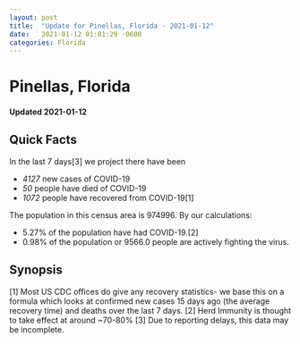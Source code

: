 ```yaml
---
layout: post
title:  "Update for Pinellas, Florida - 2021-01-12"
date:   2021-01-12 01:01:29 -0600
categories: Florida
---
```


# Pinellas, Florida
#### Updated 2021-01-12

## Quick Facts

In the last 7 days[3] we project there have been
- *4127* new cases of COVID-19
- *50* people have died of COVID-19
- *1072* people have recovered from COVID-19[1]

The population in this census area is 974996. By our calculations:
- 5.27% of the population have had COVID-19.[2]
- 0.98% of the population or 9566.0 people are actively fighting the virus.

## Synopsis




[1] Most US CDC offices do give any recovery statistics- we base this on a formula which looks at confirmed new cases
15 days ago (the average recovery time) and deaths over the last 7 days.
[2] Herd Immunity is thought to take effect at around ~70-80%
[3] Due to reporting delays, this data may be incomplete. 
    